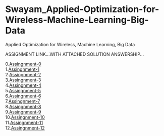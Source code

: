 # Swayam_Applied-Optimization-for-Wireless-Machine-Learning-Big-Data
Applied Optimization for Wireless, Machine Learning, Big Data


ASSIGNMENT LINK...WITH ATTACHED SOLUTION ANSWERSHIP...

0.[Assingnment-0](https://onlinecourses.nptel.ac.in/noc20_ee59/unit?unit=23&assessment=24) <BR>
1.[Assingnment-1](https://onlinecourses.nptel.ac.in/noc20_ee59/unit?unit=16&assessment=114)<BR>
2.[Assingnment-2](https://onlinecourses.nptel.ac.in/noc20_ee59/unit?unit=25&assessment=116)<BR>
3.[Assingnment-3](https://onlinecourses.nptel.ac.in/noc20_ee59/unit?unit=33&assessment=120)<BR>
4.[Assingnment-4](https://onlinecourses.nptel.ac.in/noc20_ee59/unit?unit=40&assessment=124)<BR>
5.[Assingnment-5](https://onlinecourses.nptel.ac.in/noc20_ee59/unit?unit=50&assessment=127)<BR>
6.[Assingnment-6](https://onlinecourses.nptel.ac.in/noc20_ee59/unit?unit=52&assessment=130)<BR>
7.[Assingnment-7](https://onlinecourses.nptel.ac.in/noc20_ee59/unit?unit=67&assessment=134)<BR>
8.[Assingnment-8](https://onlinecourses.nptel.ac.in/noc20_ee59/unit?unit=75&assessment=137<)<BR>
9.[Assingnment-9](https://onlinecourses.nptel.ac.in/noc20_ee59/unit?unit=85&assessment=140)<BR>
10.[Assingnment-10](https://onlinecourses.nptel.ac.in/noc20_ee59/unit?unit=93&assessment=145)<BR>
11.[Assingnment-11](https://onlinecourses.nptel.ac.in/noc20_ee59/unit?unit=100&assessment=148)<BR>
12.[Assingnment-12](https://onlinecourses.nptel.ac.in/noc20_ee59/unit?unit=107&assessment=152)<BR>
